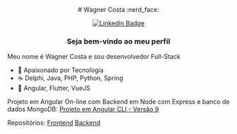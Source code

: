 <div align="center">
# Wagner Costa :nerd_face:

[![Linkedin Badge](https://img.shields.io/badge/-LinkedIn-blue?style=flat-square&logo=Linkedin&logoColor=white)](https://www.linkedin.com/in/wagnercostta/)

### Seja bem-vindo ao meu perfil
</div>
Meu nome é Wagner Costa e sou desenvolvedor Full-Stack

- :blue_heart: Apaixonado por Tecnologia
- :coffee: Delphi, Java, PHP, Python, Spring
- :star_struck: Angular, Flutter, VueJS


Projeto em Angular On-line com Backend em Node com Express e banco de dados MongoDB:
[Projeto em Angular CLI - Versão 9](https://angular-9-crud-front-and-back-end-cod3er.vercel.app/products)

Repositórios: [Frontend](https://github.com/wgcostta/angular-9-CRUD-frontAndBackEnd-Cod3er) [Backend](https://github.com/wgcostta/node-express-backend-mongoDB-online) 
